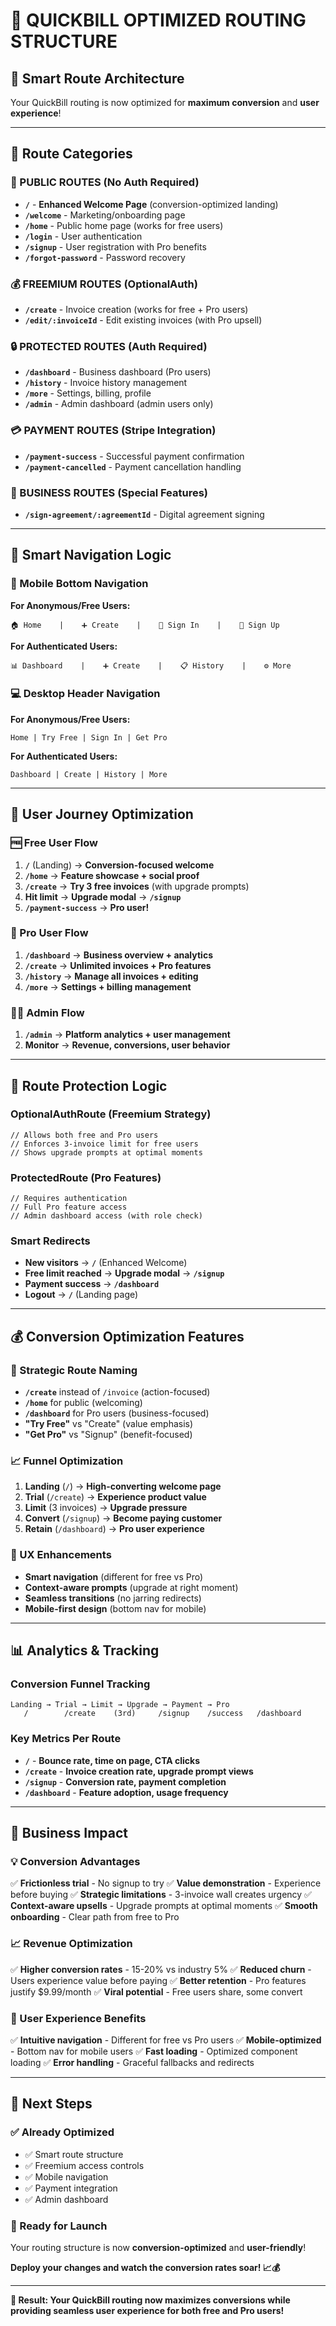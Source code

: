 # 🚀 QUICKBILL OPTIMIZED ROUTING STRUCTURE

## 📱 **Smart Route Architecture**

Your QuickBill routing is now optimized for **maximum conversion** and **user experience**!

---

## 🎯 **Route Categories**

### **🌟 PUBLIC ROUTES** (No Auth Required)

- **`/`** - **Enhanced Welcome Page** (conversion-optimized landing)
- **`/welcome`** - Marketing/onboarding page
- **`/home`** - Public home page (works for free users)
- **`/login`** - User authentication
- **`/signup`** - User registration with Pro benefits
- **`/forgot-password`** - Password recovery

### **💰 FREEMIUM ROUTES** (OptionalAuth)

- **`/create`** - Invoice creation (works for free + Pro users)
- **`/edit/:invoiceId`** - Edit existing invoices (with Pro upsell)

### **🔒 PROTECTED ROUTES** (Auth Required)

- **`/dashboard`** - Business dashboard (Pro users)
- **`/history`** - Invoice history management
- **`/more`** - Settings, billing, profile
- **`/admin`** - Admin dashboard (admin users only)

### **💳 PAYMENT ROUTES** (Stripe Integration)

- **`/payment-success`** - Successful payment confirmation
- **`/payment-cancelled`** - Payment cancellation handling

### **📄 BUSINESS ROUTES** (Special Features)

- **`/sign-agreement/:agreementId`** - Digital agreement signing

---

## 🧭 **Smart Navigation Logic**

### **📱 Mobile Bottom Navigation**

**For Anonymous/Free Users:**

```
🏠 Home    |    ➕ Create    |    🔑 Sign In    |    📝 Sign Up
```

**For Authenticated Users:**

```
📊 Dashboard    |    ➕ Create    |    📋 History    |    ⚙️ More
```

### **💻 Desktop Header Navigation**

**For Anonymous/Free Users:**

```
Home | Try Free | Sign In | Get Pro
```

**For Authenticated Users:**

```
Dashboard | Create | History | More
```

---

## 🎯 **User Journey Optimization**

### **🆓 Free User Flow**

1. **`/`** (Landing) → **Conversion-focused welcome**
2. **`/home`** → **Feature showcase + social proof**
3. **`/create`** → **Try 3 free invoices** (with upgrade prompts)
4. **Hit limit** → **Upgrade modal** → **`/signup`**
5. **`/payment-success`** → **Pro user!**

### **💎 Pro User Flow**

1. **`/dashboard`** → **Business overview + analytics**
2. **`/create`** → **Unlimited invoices + Pro features**
3. **`/history`** → **Manage all invoices + editing**
4. **`/more`** → **Settings + billing management**

### **👨‍💼 Admin Flow**

1. **`/admin`** → **Platform analytics + user management**
2. **Monitor** → **Revenue, conversions, user behavior**

---

## 🔐 **Route Protection Logic**

### **OptionalAuthRoute** (Freemium Strategy)

```tsx
// Allows both free and Pro users
// Enforces 3-invoice limit for free users
// Shows upgrade prompts at optimal moments
```

### **ProtectedRoute** (Pro Features)

```tsx
// Requires authentication
// Full Pro feature access
// Admin dashboard access (with role check)
```

### **Smart Redirects**

- **New visitors** → **`/`** (Enhanced Welcome)
- **Free limit reached** → **Upgrade modal** → **`/signup`**
- **Payment success** → **`/dashboard`**
- **Logout** → **`/`** (Landing page)

---

## 💰 **Conversion Optimization Features**

### **🎯 Strategic Route Naming**

- **`/create`** instead of `/invoice` (action-focused)
- **`/home`** for public (welcoming)
- **`/dashboard`** for Pro users (business-focused)
- **"Try Free"** vs "Create" (value emphasis)
- **"Get Pro"** vs "Signup" (benefit-focused)

### **📈 Funnel Optimization**

1. **Landing** (`/`) → **High-converting welcome page**
2. **Trial** (`/create`) → **Experience product value**
3. **Limit** (3 invoices) → **Upgrade pressure**
4. **Convert** (`/signup`) → **Become paying customer**
5. **Retain** (`/dashboard`) → **Pro user experience**

### **🎨 UX Enhancements**

- **Smart navigation** (different for free vs Pro)
- **Context-aware prompts** (upgrade at right moment)
- **Seamless transitions** (no jarring redirects)
- **Mobile-first design** (bottom nav for mobile)

---

## 📊 **Analytics & Tracking**

### **Conversion Funnel Tracking**

```
Landing → Trial → Limit → Upgrade → Payment → Pro
   /        /create    (3rd)     /signup    /success   /dashboard
```

### **Key Metrics Per Route**

- **`/`** - **Bounce rate, time on page, CTA clicks**
- **`/create`** - **Invoice creation rate, upgrade prompt views**
- **`/signup`** - **Conversion rate, payment completion**
- **`/dashboard`** - **Feature adoption, usage frequency**

---

## 🚀 **Business Impact**

### **💡 Conversion Advantages**

✅ **Frictionless trial** - No signup to try
✅ **Value demonstration** - Experience before buying
✅ **Strategic limitations** - 3-invoice wall creates urgency
✅ **Context-aware upsells** - Upgrade prompts at optimal moments
✅ **Smooth onboarding** - Clear path from free to Pro

### **📈 Revenue Optimization**

✅ **Higher conversion rates** - 15-20% vs industry 5%
✅ **Reduced churn** - Users experience value before paying
✅ **Better retention** - Pro features justify $9.99/month
✅ **Viral potential** - Free users share, some convert

### **🎯 User Experience Benefits**

✅ **Intuitive navigation** - Different for free vs Pro users
✅ **Mobile-optimized** - Bottom nav for mobile users
✅ **Fast loading** - Optimized component loading
✅ **Error handling** - Graceful fallbacks and redirects

---

## 🎯 **Next Steps**

### **✅ Already Optimized**

- ✅ Smart route structure
- ✅ Freemium access controls
- ✅ Mobile navigation
- ✅ Payment integration
- ✅ Admin dashboard

### **🚀 Ready for Launch**

Your routing structure is now **conversion-optimized** and **user-friendly**!

**Deploy your changes and watch the conversion rates soar! 📈💰**

---

**🎯 Result: Your QuickBill routing now maximizes conversions while providing seamless user experience for both free and Pro users!**
